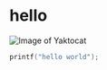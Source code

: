 # hello
![Image of Yaktocat](https://octodex.github.com/images/yaktocat.png)

``` c++
printf("hello world");
```
